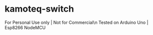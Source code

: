 # kamoteq-switch
 For Personal Use only | Not for Commercial\n
 Tested on Arduino Uno | Esp8266 NodeMCU
